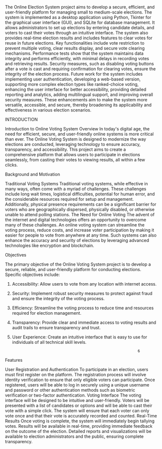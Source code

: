 The Online Election System project aims to develop a secure, efficient, and user-friendly platform for managing small to medium-scale elections. The system is implemented as a desktop application using Python, Tkinter for the graphical user interface (GUI), and SQLite for database management. It allows administrators to set up elections by entering candidate details, and voters to cast their votes through an intuitive interface. The system also provides real-time election results and includes features to clear votes for reuse in future elections. Key functionalities include vote restriction to prevent multiple voting, clear results display, and secure vote clearing mechanisms.
Performance tests show that the system maintains data integrity and performs efficiently, with minimal delays in recording votes and retrieving results. Security measures, such as disabling voting buttons after a vote is cast and requiring confirmation for clearing votes, ensure the integrity of the election process.
Future work for the system includes implementing user authentication, developing a web-based version, supporting more complex election types like ranked-choice voting, enhancing the user interface for better accessibility, providing detailed reporting and analytics, adding multilingual support, and improving overall security measures. These enhancements aim to make the system more versatile, accessible, and secure, thereby broadening its applicability and effectiveness in various election scenarios.


INTRODUCTION

Introduction to Online Voting System
Overview
In today's digital age, the need for efficient, secure, and user-friendly online systems is more critical than ever. The Online Voting System is designed to modernize the way elections are conducted, leveraging technology to ensure accuracy, transparency, and accessibility. This project aims to create a comprehensive platform that allows users to participate in elections seamlessly, from casting their votes to viewing results, all within a few clicks.

Background and Motivation

Traditional Voting Systems
Traditional voting systems, while effective in many ways, often come with a myriad of challenges. These challenges include long wait times, logistical difficulties, potential for human error, and the considerable resources required for setup and management. Additionally, physical presence requirements can be a significant barrier for voters who are geographically dispersed, physically disabled, or otherwise unable to attend polling stations.
The Need for Online Voting
The advent of the internet and digital technologies offers an opportunity to overcome many of these challenges. An online voting system can streamline the voting process, reduce costs, and increase voter participation by making it easier for people to vote from anywhere at any time. Such systems can also enhance the accuracy and security of elections by leveraging advanced technologies like encryption and blockchain.

Objectives

The primary objective of the Online Voting System project is to develop a secure, reliable, and user-friendly platform for conducting elections. Specific objectives include:
1.	Accessibility: Allow users to vote from any location with internet access.
2.	Security: Implement robust security measures to protect against fraud and ensure the integrity of the voting process.
3.	Efficiency: Streamline the voting process to reduce time and resources required for election management.
4.	Transparency: Provide clear and immediate access to voting results and audit trails to ensure transparency and trust.
5.	User Experience: Create an intuitive interface that is easy to use for individuals of all technical skill levels.






                                                                  6
Features

User Registration and Authentication
To participate in an election, users must first register on the platform. The registration process will involve identity verification to ensure that only eligible voters can participate. Once registered, users will be able to log in securely using a unique username and password or other authentication methods such as biometric verification or two-factor authentication.
Voting Interface
The voting interface will be designed to be intuitive and user-friendly. Voters will be presented with a list of candidates or options and will be able to cast their vote with a simple click. The system will ensure that each voter can only vote once and that their vote is accurately recorded and counted.
Real-Time Results
Once voting is complete, the system will immediately begin tallying votes. Results will be available in real-time, providing immediate feedback on the outcome of the election. Detailed reports and visualizations will be available to election administrators and the public, ensuring complete transparency.
